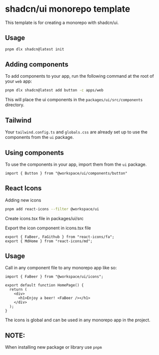 # shadcn/ui monorepo template

This template is for creating a monorepo with shadcn/ui.

## Usage

```bash
pnpm dlx shadcn@latest init
```

## Adding components

To add components to your app, run the following command at the root of your `web` app:

```bash
pnpm dlx shadcn@latest add button -c apps/web
```

This will place the ui components in the `packages/ui/src/components` directory.

## Tailwind

Your `tailwind.config.ts` and `globals.css` are already set up to use the components from the `ui` package.

## Using components

To use the components in your app, import them from the `ui` package.

```tsx
import { Button } from "@workspace/ui/components/button"
```

## React Icons
Adding new icons

```bash
pnpm add react-icons --filter @workspace/ui
```
Create icons.tsx file in packages/ui/src

Export the icon component in icons.tsx file

```tsx
export { FaBeer, FaGithub } from "react-icons/fa";
export { MdHome } from "react-icons/md";
```

## Usage

Call in any component file to any monorepo app like so:

```
import { FaBeer } from "@workspace/ui/icons";

export default function HomePage() {
  return (
    <div>
      <h1>Enjoy a beer! <FaBeer /></h1>
    </div>
  );
}
```

The icons is global and can be used in any monorepo app in the project.

## NOTE:
When installing new package or library use ```pnpm```
